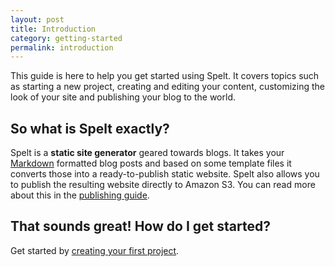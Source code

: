 ```yaml
---
layout: post
title: Introduction
category: getting-started
permalink: introduction
---
```


This guide is here to help you get started using Spelt. It covers topics such as starting a new project, creating and editing your content, customizing the look of your site and publishing your blog to the world.

## So what is Spelt exactly?

Spelt is a __static site generator__ geared towards blogs. It takes your [Markdown](/markdown/) formatted blog posts and based on some template files it converts those into a ready-to-publish static website. Spelt also allows you to publish the resulting website directly to Amazon S3. You can read more about this in the [publishing guide](/amazon/).

## That sounds great! How do I get started?

Get started by [creating your first project](/creating-new-project/).